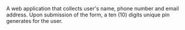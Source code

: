 A web application that collects user's name, phone number and email address.
Upon submission of the form, 
a ten (10) digits unique pin generates for the user.